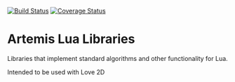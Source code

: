 [![Build Status](https://travis-ci.org/tredfern/artemis.svg?branch=master)](https://travis-ci.org/tredfern/artemis)
[![Coverage Status](https://coveralls.io/repos/github/tredfern/artemis/badge.svg)](https://coveralls.io/github/tredfern/artemis)

# Artemis Lua Libraries

Libraries that implement standard algorithms and other functionality for Lua.

Intended to be used with Love 2D
